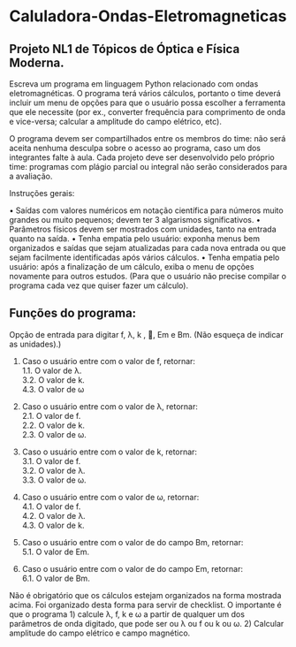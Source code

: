 # Caluladora-Ondas-Eletromagneticas

## Projeto NL1 de Tópicos de Óptica e Física Moderna.

Escreva um programa em linguagem Python relacionado com ondas eletromagnéticas. O programa terá vários cálculos, portanto o time deverá incluir um menu de opções para que o usuário possa escolher a ferramenta que ele necessite (por ex., converter frequência para comprimento de onda e vice-versa; calcular a amplitude do campo elétrico, etc).

O programa devem ser compartilhados entre os membros do time: não será aceita nenhuma desculpa sobre o acesso ao programa, caso um dos integrantes falte à aula. Cada projeto deve ser desenvolvido pelo próprio time: programas com plágio parcial ou integral não serão considerados para a avaliação. 

Instruções gerais:

• Saídas com valores numéricos em notação científica para números muito grandes ou muito pequenos; devem ter 3 algarismos significativos.
• Parâmetros físicos devem ser mostrados com unidades, tanto na entrada quanto na saída.
• Tenha empatia pelo usuário: exponha menus bem organizados e saídas que sejam atualizadas para cada nova entrada ou que sejam facilmente identificadas após vários cálculos.
• Tenha empatia pelo usuário: após a finalização de um cálculo, exiba o menu de opções novamente para outros estudos. (Para que o usuário não precise compilar o programa cada vez que quiser fazer um cálculo).

## Funções do programa:
Opção de entrada para digitar f, λ, k , , Em e Bm. (Não esqueça de indicar as unidades).)

1. Caso o usuário entre com o valor de f, retornar:
<br>1.1. O valor de λ.
<br>3.2. O valor de k.
<br>4.3. O valor de ω

2. Caso o usuário entre com o valor de λ, retornar:
<br>2.1. O valor de f.
<br>2.2. O valor de k.
<br>2.3. O valor de ω.

3. Caso o usuário entre com o valor de k, retornar:
<br>3.1. O valor de f.
<br>3.2. O valor de λ.
<br>3.3. O valor de ω.

4. Caso o usuário entre com o valor de ω, retornar:
<br>4.1. O valor de f.
<br>4.2. O valor de λ.
<br>4.3. O valor de k.

5. Caso o usuário entre com o valor de do campo Bm, retornar:
<br>5.1. O valor de Em.

6. Caso o usuário entre com o valor de do campo Em, retornar:
<br>6.1. O valor de Bm.

Não é obrigatório que os cálculos estejam organizados na forma mostrada acima. Foi organizado desta forma para servir de checklist. O importante é que o programa 1) calcule λ, f, k e ω a partir de qualquer um dos parâmetros de onda digitado, que pode ser ou λ ou f ou k ou ω. 2) Calcular amplitude do campo elétrico e campo magnético.


